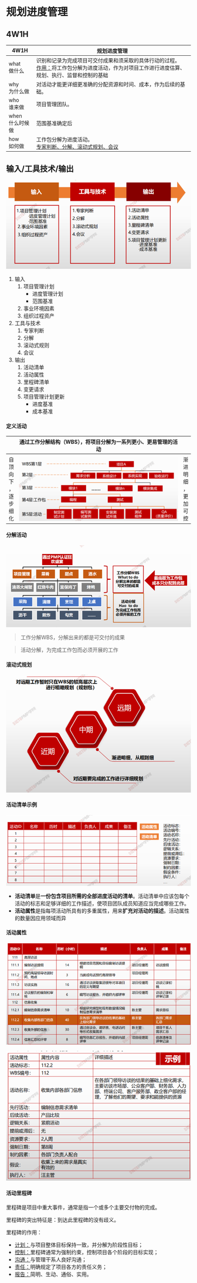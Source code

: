 # 规划进度管理

## 4W1H

| 4W1H                | 规划进度管理                                                 |
| ------------------- | ------------------------------------------------------------ |
| what<br/>做什么     | 识别和记录为完成项目可交付成果和须采取的具体行动的过程。<br><u>作用：</u>将工作包分解为进度活动，作为对项目工作进行进度估算、规划、执行、监督和控制的基础 |
| why<br/>为什么做    | 对活动才能更详细更准确的分配资源和时间、成本，作为后续的基础。 |
| who<br/>谁来做      | 项目管理团队。                                               |
| when<br/>什么时候做 | 范围基准确定后                                               |
| how<br/>如何做      | 工作包分解为进度活动。<br><u>专家判断、分解、滚动式规划、会议</u> |

## 输入/工具技术/输出

![image-20210303213143101](assets/image-20210303213143101.png)

1. 输入
   1. 项目管理计划
      - 进度管理计划
      - 范围基准
   2. 事业环境因素
   3. 组织过程资产
2. 工具与技术
   1. 专家判断
   2. 分解
   3. 滚动式规则
   4. 会议
3. 输出
   1. 活动清单
   2. 活动属性
   3. 里程碑清单
   4. 变更请求
   5. 项目管理计划更新
      - 进度基准
      - 成本基准

#### 定义活动

|                                                           | 通过工作分解结构（WBS），将项目分解为一系列更小、更易管理的活动 |                                                            |
| --------------------------------------------------------- | ------------------------------------------------------------ | ---------------------------------------------------------- |
| 自<br>顶<br/>向<br/>下<br/>，<br/>逐<br/>步<br/>细<br/>化 | ![image-20210303213546837](assets/image-20210303213546837.png) | 渐<br/>进<br/>明<br/>细<br/>，<br/>更<br/>加<br/>可<br/>控 |

#### 分解活动

![image-20210303213601083](assets/image-20210303213601083.png)

>  工作分解WBS，分解出来的都是可交付的成果

> 活动分解，为完成工作包而必须开展的工作

#### 滚动式规划

![image-20210303213807466](assets/image-20210303213807466.png)

#### 活动清单示例

![image-20210303213902924](assets/image-20210303213902924.png)

- **活动清单**是**一份包含项目所需的全部进度活动的清单**。活动清单中应该包每个活动的标志和足够详细的工作描述，使项目团队成员知道应当完成哪些工作。
- **活动属性**是指每项活动所具有的多重属性，用来**扩充对活动的描述**。活动属性的数量因应用领域而异

#### 活动属性

![image-20210303214002043](assets/image-20210303214002043.png)

![image-20210303214023103](assets/image-20210303214023103.png)

#### 活动里程碑

里程碑是项目中重大事件，通常是指一个或多个主要交付物的完成。

里程碑的突出特征是：到达此里程碑的没有歧义。



里程碑的作用：

- <u>计划：</u>与项目整体目标保持一致，并分解为阶段性目标；
- <u>控制：</u>里程碑通常为强制约束，控制项目各个阶段的目标实现；
- <u>沟通：</u>与管理干系人良好沟通；
- <u>责任：</u>明确规定了项目各方的责任义务；
- <u>报告：</u>简明、生动、通俗、实用。

